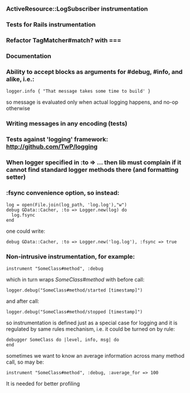 ### ActiveResource::LogSubscriber instrumentation
### Tests for Rails instrumentation
### Refactor TagMatcher#match? with ===
### Documentation

### Ability to accept blocks as arguments for #debug, #info, and alike, i.e.:

    logger.info { "That message takes some time to build' }
   
   so message is evaluated only when actual logging happens, and no-op otherwise


### Writing messages in any encoding (tests)

### Tests against 'logging' framework: http://github.com/TwP/logging

### When logger specified in :to => ... then lib must complain if it cannot find standard logger methods there (and formatting setter)

### :fsync convenience option, so instead:

    log = open(File.join(log_path, 'log.log'),"w")
    debug GData::Cacher, :to => Logger.new(log) do
      log.fsync
    end

one could write:

    debug GData::Cacher, :to => Logger.new('log.log'), :fsync => true

### Non-intrusive instrumentation, for example:

    instrument "SomeClass#method", :debug
 
which in turn wraps *SomeClass#method* with before call:

    logger.debug("SomeClass#method/started [timestamp]")

and after call:

    logger.debug("SomeClass#method/stopped [timestamp]")

so instrumentation is defined just as a special case for logging and 
it is regulated by same rules mechanism, i.e. it could be turned on by rule: 

    debugger SomeClass do |level, info, msg| do
    end

sometimes we want to know an average information across many method call, so may be:

    instrument "SomeClass#method", :debug, :average_for => 100
                            
It is needed for better profiling
